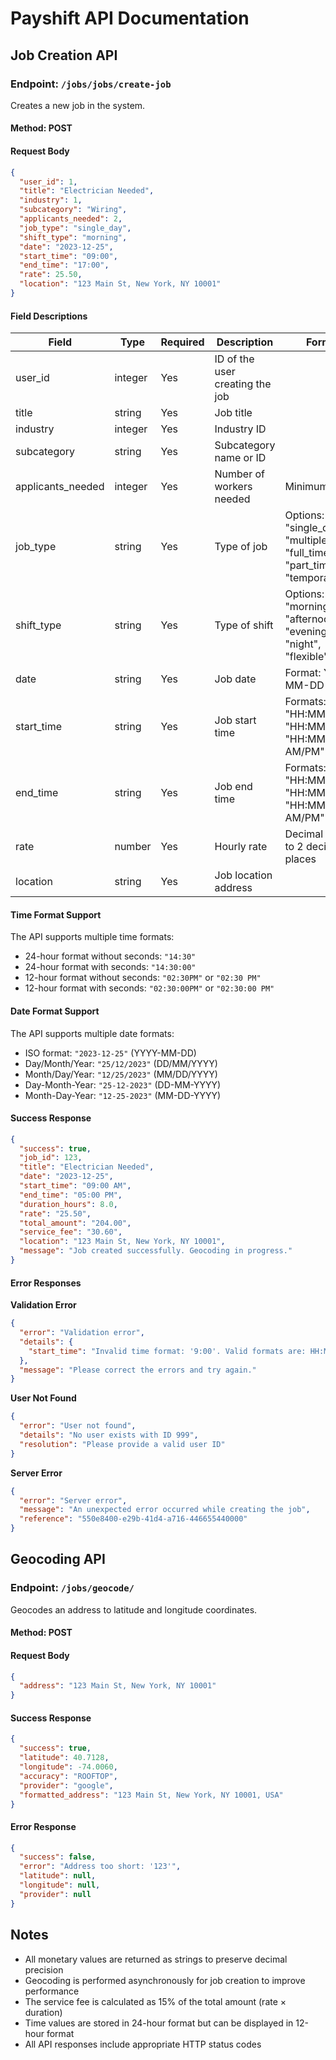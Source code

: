 # Payshift API Documentation

## Job Creation API

### Endpoint: `/jobs/jobs/create-job`

Creates a new job in the system.

#### Method: POST

#### Request Body

```json
{
  "user_id": 1,
  "title": "Electrician Needed",
  "industry": 1,
  "subcategory": "Wiring",
  "applicants_needed": 2,
  "job_type": "single_day",
  "shift_type": "morning",
  "date": "2023-12-25",
  "start_time": "09:00",
  "end_time": "17:00",
  "rate": 25.50,
  "location": "123 Main St, New York, NY 10001"
}
```

#### Field Descriptions

| Field | Type | Required | Description | Format |
|-------|------|----------|-------------|--------|
| user_id | integer | Yes | ID of the user creating the job | |
| title | string | Yes | Job title | |
| industry | integer | Yes | Industry ID | |
| subcategory | string | Yes | Subcategory name or ID | |
| applicants_needed | integer | Yes | Number of workers needed | Minimum: 1 |
| job_type | string | Yes | Type of job | Options: "single_day", "multiple_days", "full_time", "part_time", "temporary" |
| shift_type | string | Yes | Type of shift | Options: "morning", "afternoon", "evening", "night", "flexible" |
| date | string | Yes | Job date | Format: YYYY-MM-DD |
| start_time | string | Yes | Job start time | Formats: "HH:MM", "HH:MM:SS", "HH:MM AM/PM" |
| end_time | string | Yes | Job end time | Formats: "HH:MM", "HH:MM:SS", "HH:MM AM/PM" |
| rate | number | Yes | Hourly rate | Decimal with up to 2 decimal places |
| location | string | Yes | Job location address | |

#### Time Format Support

The API supports multiple time formats:

- 24-hour format without seconds: `"14:30"`
- 24-hour format with seconds: `"14:30:00"`
- 12-hour format without seconds: `"02:30PM"` or `"02:30 PM"`
- 12-hour format with seconds: `"02:30:00PM"` or `"02:30:00 PM"`

#### Date Format Support

The API supports multiple date formats:

- ISO format: `"2023-12-25"` (YYYY-MM-DD)
- Day/Month/Year: `"25/12/2023"` (DD/MM/YYYY)
- Month/Day/Year: `"12/25/2023"` (MM/DD/YYYY)
- Day-Month-Year: `"25-12-2023"` (DD-MM-YYYY)
- Month-Day-Year: `"12-25-2023"` (MM-DD-YYYY)

#### Success Response

```json
{
  "success": true,
  "job_id": 123,
  "title": "Electrician Needed",
  "date": "2023-12-25",
  "start_time": "09:00 AM",
  "end_time": "05:00 PM",
  "duration_hours": 8.0,
  "rate": "25.50",
  "total_amount": "204.00",
  "service_fee": "30.60",
  "location": "123 Main St, New York, NY 10001",
  "message": "Job created successfully. Geocoding in progress."
}
```

#### Error Responses

**Validation Error**

```json
{
  "error": "Validation error",
  "details": {
    "start_time": "Invalid time format: '9:00'. Valid formats are: HH:MM (24-hour without seconds), HH:MM:SS (24-hour with seconds), HH:MMAM/PM (12-hour without seconds), HH:MM AM/PM (12-hour with space)"
  },
  "message": "Please correct the errors and try again."
}
```

**User Not Found**

```json
{
  "error": "User not found",
  "details": "No user exists with ID 999",
  "resolution": "Please provide a valid user ID"
}
```

**Server Error**

```json
{
  "error": "Server error",
  "message": "An unexpected error occurred while creating the job",
  "reference": "550e8400-e29b-41d4-a716-446655440000"
}
```

## Geocoding API

### Endpoint: `/jobs/geocode/`

Geocodes an address to latitude and longitude coordinates.

#### Method: POST

#### Request Body

```json
{
  "address": "123 Main St, New York, NY 10001"
}
```

#### Success Response

```json
{
  "success": true,
  "latitude": 40.7128,
  "longitude": -74.0060,
  "accuracy": "ROOFTOP",
  "provider": "google",
  "formatted_address": "123 Main St, New York, NY 10001, USA"
}
```

#### Error Response

```json
{
  "success": false,
  "error": "Address too short: '123'",
  "latitude": null,
  "longitude": null,
  "provider": null
}
```

## Notes

- All monetary values are returned as strings to preserve decimal precision
- Geocoding is performed asynchronously for job creation to improve performance
- The service fee is calculated as 15% of the total amount (rate × duration)
- Time values are stored in 24-hour format but can be displayed in 12-hour format
- All API responses include appropriate HTTP status codes
